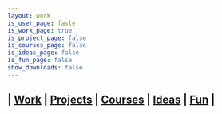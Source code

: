 ```yaml
---
layout: work
is_user_page: fasle
is_work_page: true
is_project_page: false
is_courses_page: false
is_ideas_page: false
is_fun_page: false
show_downloads: false
---
```


## | [Work](./work.html) | [Projects](./projects.html) | [Courses](./courses.html) | [Ideas](./ideas.html) | [Fun](./fun.html) |
